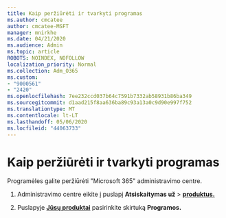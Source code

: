 ```yaml
---
title: Kaip peržiūrėti ir tvarkyti programas
ms.author: cmcatee
author: cmcatee-MSFT
manager: mnirkhe
ms.date: 04/21/2020
ms.audience: Admin
ms.topic: article
ROBOTS: NOINDEX, NOFOLLOW
localization_priority: Normal
ms.collection: Adm_O365
ms.custom:
- "9000561"
- "2420"
ms.openlocfilehash: 7ee232ccd037b64c7591b7332ab58931b86ba349
ms.sourcegitcommit: d1aad215f8aa636ba89c93a13a0c9d90e997f752
ms.translationtype: MT
ms.contentlocale: lt-LT
ms.lasthandoff: 05/06/2020
ms.locfileid: "44063733"
---
```

# <a name="how-to-view-and-manage-apps"></a>Kaip peržiūrėti ir tvarkyti programas

Programėles galite peržiūrėti "Microsoft 365" administravimo centre. 

1. Administravimo centre eikite į puslapį **Atsiskaitymas už** > **[produktus.](https://go.microsoft.com/fwlink/p/?linkid=842054)**

2. Puslapyje **[Jūsų produktai](https://go.microsoft.com/fwlink/p/?linkid=842054)** pasirinkite skirtuką **Programos.**